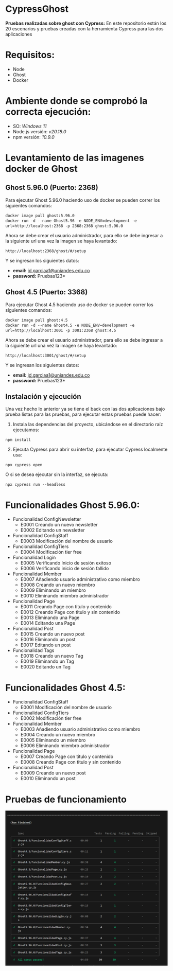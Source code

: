 # CypressGhost

**Pruebas realizadas sobre ghost con Cypress:** En este repositorio están los 20 escenarios y pruebas creadas con la herramienta Cypress para las dos aplicaciones

# Requisitos:
* Node
* Ghost
* Docker
# Ambiente donde se comprobó la correcta ejecución:
* SO: _Windows 11_
* Node.js versión: _v20.18.0_
* npm versión: _10.9.0_
# Levantamiento de las imagenes docker de Ghost

## Ghost 5.96.0 (Puerto: 2368)

Para ejecutar Ghost 5.96.0 haciendo uso de docker se pueden correr los siguientes comandos:

```
docker image pull ghost:5.96.0  
docker run -d --name Ghost5.96 -e NODE_ENV=development -e url=http://localhost:2368 -p 2368:2368 ghost:5.96.0
```

Ahora se debe crear el usuario administrador, para ello se debe ingresar a la siguiente url una vez la imagen se haya levantado:

```
http://localhost:2368/ghost/#/setup
```

Y se ingresan los siguientes datos:
* **email:** jd.garciaa1@uniandes.edu.co
* **password:** Pruebas123*

## Ghost 4.5 (Puerto: 3368)

Para ejecutar Ghost 4.5 haciendo uso de docker se pueden correr los siguientes comandos:

```
docker image pull ghost:4.5  
docker run -d --name Ghost4.5 -e NODE_ENV=development -e url=http://localhost:3001 -p 3001:2368 ghost:4.5
```

Ahora se debe crear el usuario administrador, para ello se debe ingresar a la siguiente url una vez la imagen se haya levantado:

```
http://localhost:3001/ghost/#/setup
```

Y se ingresan los siguientes datos:
* **email:** jd.garciaa1@uniandes.edu.co
* **password:** Pruebas123*

## Instalación y ejecución
Una vez hecho lo anterior ya se tiene el back con las dos aplicaciones bajo prueba listas para las pruebas, para ejecutar estas pruebas puede hacer:

1. Instala las dependencias del proyecto, ubicándose en el directorio raíz ejecutamos:

```
npm install
```

2. Ejecuta Cypress para abrir su interfaz, para ejecutar Cypress localmente usa:

```
npx cypress open
```

O si se desea ejecutar sin la interfaz, se ejecuta:

```
npx cypress run --headless
```

# Funcionalidades Ghost 5.96.0:
* Funcionalidad ConfigNewsletter
    - E0001 Creando un nuevo newsletter
    - E0002 Editando un newsletter
* Funcionalidad ConfigStaff
    - E0003 Modificación del nombre de usuario
* Funcionalidad ConfigTiers
    - E0004 Modificación tier free
* Funcionalidad Login
    - E0005 Verificando Inicio de sesión exitoso
    - E0006 Verificando inicio de sesión fallido
* Funcionalidad Member
    - E0007 Añadiendo usuario administrativo como miembro
    - E0008 Creando un nuevo miembro
    - E0009 Eliminando un miembro
    - E0010 Eliminando miembro administrador
* Funcionalidad Page
    - E0011 Creando Page con titulo y contenido
    - E0012 Creando Page con titulo y sin contenido
    - E0013 Eliminando una Page
    - E0014 Editando una Page
* Funcionalidad Post
    - E0015 Creando un nuevo post
    - E0016 Eliminando un post
    - E0017 Editando un post
* Funcionalidad Tags
    - E0018 Creando un nuevo Tag
    - E0019 Eliminando un Tag
    - E0020 Editando un Tag
# Funcionalidades Ghost 4.5:
* Funcionalidad ConfigStaff
    - E0001 Modificación del nombre de usuario
* Funcionalidad ConfigTiers
    - E0002 Modificación tier free
* Funcionalidad Member
    - E0003 Añadiendo usuario administrativo como miembro
    - E0004 Creando un nuevo miembro
    - E0005 Eliminando un miembro
    - E0006 Eliminando miembro administrador
* Funcionalidad Page
    - E0007 Creando Page con titulo y contenido
    - E0008 Creando Page con titulo y sin contenido
* Funcionalidad Post
    - E0009 Creando un nuevo post
    - E0010 Eliminando un post

# Pruebas de funcionamiento

![Pruebas de funcionamiento](./pruebas-funcionamiento.png)